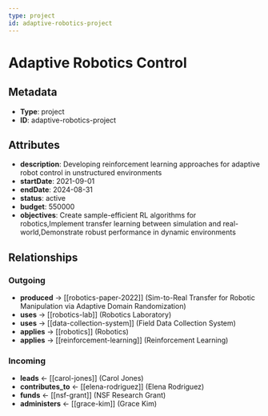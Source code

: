 ```yaml
---
type: project
id: adaptive-robotics-project
---
```


# Adaptive Robotics Control

## Metadata

- **Type**: project
- **ID**: adaptive-robotics-project

## Attributes

- **description**: Developing reinforcement learning approaches for adaptive robot control in unstructured environments
- **startDate**: 2021-09-01
- **endDate**: 2024-08-31
- **status**: active
- **budget**: 550000
- **objectives**: Create sample-efficient RL algorithms for robotics,Implement transfer learning between simulation and real-world,Demonstrate robust performance in dynamic environments

## Relationships

### Outgoing

- **produced** → [[robotics-paper-2022]] (Sim-to-Real Transfer for Robotic Manipulation via Adaptive Domain Randomization)
- **uses** → [[robotics-lab]] (Robotics Laboratory)
- **uses** → [[data-collection-system]] (Field Data Collection System)
- **applies** → [[robotics]] (Robotics)
- **applies** → [[reinforcement-learning]] (Reinforcement Learning)

### Incoming

- **leads** ← [[carol-jones]] (Carol Jones)
- **contributes_to** ← [[elena-rodriguez]] (Elena Rodriguez)
- **funds** ← [[nsf-grant]] (NSF Research Grant)
- **administers** ← [[grace-kim]] (Grace Kim)

